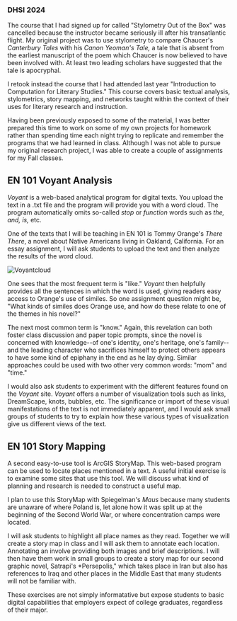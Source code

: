 ### DHSI 2024

The course that I had signed up for called "Stylometry Out of the Box" was cancelled because the instructor became seriously ill after his transatlantic flight. My original project was to use stylometry to compare Chaucer's *Canterbury Tales* with his *Canon Yeoman's Tale,* a tale that is absent from the earliest manuscript of the poem which Chaucer is now believed to have been involved with. At least two leading scholars have suggested that the tale is apocryphal.

I retook instead the course that I had attended last year "Introduction to Computation for Literary Studies." This course covers basic textual analysis, stylometrics, story mapping, and networks taught within the context of their uses for literary research and instruction.

Having been previously exposed to some of the material, I was better prepared this time to work on some of my own projects for homework rather than spending time each night trying to replicate and remember the programs that we had learned in class. Although I was not able to pursue my original research project, I was able to create a couple of assignments for my Fall classes.

## EN 101 Voyant Analysis

*Voyant* is a web-based analytical program for digital texts. You upload the text in a .txt file and the program will provide you with a word cloud. The program automatically omits so-called *stop* or *function* words such as *the,* *and,* *is,* etc.


One of the texts that I will be teaching in EN 101 is Tommy Orange's *There There*, a novel about Native Americans living in Oakland, California. For an essay assignment, I will ask students to upload the text and then analyze the results of the word cloud.

![Voyantcloud](https://photos.app.goo.gl/b9DznfEjUapuK4NGA)



One sees that the most frequent term is "like." *Voyant* then helpfully provides all the sentences in which the word is used, giving readers easy access to Orange's use of similes. So one assignment question might be, "What kinds of similes does Orange use, and how do these relate to one of the themes in his novel?"

The next most common term is "know."  Again, this revelation can both foster class discussion and paper topic prompts, since the novel is concerned with knowledge--of one's identity, one's heritage, one's family--and the leading character who sacrifices himself to protect others appears to have some kind of epiphany in the end as he lay dying. Similar approaches could be used with two other very common words: "mom" and "time."

I would also ask students to experiment with the different features found on the *Voyant* site. *Voyant* offers a number of visualization tools such as links, DreamScape, knots, bubbles, etc. The significance or import of these visual manifestations of the text is not immediately apparent, and I would ask small groups of students to try to explain how these various types of visualization give us different views of the text.

## EN 101 Story Mapping

A second easy-to-use tool is ArcGIS StoryMap. This web-based program can be used to locate places mentioned in a text. A useful initial exercise is to examine some sites that use this tool. We will discuss what kind of planning and research is needed to construct a useful map.

I plan to use this StoryMap with Spiegelman's *Maus* because many students are unaware of where Poland is, let alone how it was split up at the beginning of the Second World War, or where concentration camps were located.

I will ask students to highlight all place names as they read. Together we will create a story map in class and I will ask them to annotate each location. Annotating an involve providing both images and brief descriptions. I will then have them work in small groups to create a story map for our second graphic novel, Satrapi's *Persepolis," which takes place in Iran but also has references to Iraq and other places in the Middle East that many students will not be familiar with. 

These exercises are not simply informatative but expose students to basic digital capabilities that employers expect of college graduates, regardless of their major.
